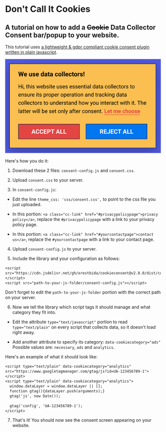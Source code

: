 # Don't Call It Cookies

## A tutorial on how to add a ~~Cookie~~ Data Collector Consent bar/popup to your website.

This tutorial uses [a lightweight & gdpr compliant cookie consent plugin written in plain javascript](https://github.com/orestbida/cookieconsent).

![Screenshot](https://github.com/vitormanfredini/data-collectors-tutorial/blob/main/screenshot.jpg?raw=true)

Here's how you do it:

1. Download these 2 files: `consent-config.js` and `consent.css`.

2. Upload `consent.css` to your server.

3. In `consent-config.js`:

  * Edit the line `theme_css: 'css/consent.css',` to point to the css file you just uploaded.

  * In this portion: `<a class="cc-link" href="#privacypolicypage">privacy policy</a>`, replace the `#privacypolicypage` with a link to your privacy policy page.

  * In this portion: `<a class="cc-link" href="#yourcontactpage">contact us</a>`, replace the `#yourcontactpage` with a link to your contact page.

4. Upload `consent-config.js` to your server.

5. Include the library and your configuration as follows:

```
<script src="https://cdn.jsdelivr.net/gh/orestbida/cookieconsent@v2.8.0/dist/cookieconsent.js"></script>
<script src="path-to-your-js-folder/consent-config.js"></script>
```
Don't forget to edit the `path-to-your-js-folder` portion with the correct path on your server.

6. Now we tell the library which script tags it should manage and what category they fit into.

  * Edit the attribute `type="text/javascript"` portion to read `type="text/plain"` on every script that collects data, so it doesn't load right away.

  * Add another attribute to specify its category: `data-cookiecategory="ads"`
Possible values are: `necessary`, `ads` and `analytics`.

Here's an example of what it should look like:

```
<script type="text/plain" data-cookiecategory="analytics" src="https://www.googletagmanager.com/gtag/js?id=UA-123456789-1"></script>
<script type="text/plain" data-cookiecategory="analytics">
  window.dataLayer = window.dataLayer || [];
  function gtag(){dataLayer.push(arguments);}
  gtag('js', new Date());

  gtag('config', 'UA-123456789-1');
</script>
```

7. That's it! You should now see the consent screen appearing on your website.
